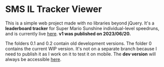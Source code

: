 # SMS IL Tracker Viewer

This is a simple web project made with no libraries beyond jQuery. It's a **leaderboard tracker** for Super Mario Sunshine individual-level speedruns, and is currently live [here](https://smsilview.netlify.app). **v1 was published on 2023/06/20.**

The folders 0.1 and 0.2 contain old development versions. The folder 0 contains the current WIP version. It's not on a separate branch because I need to publish it as I work on it to test it on mobile. The **dev version** will always be accessible [here](https://smsilview.netlify.app/0).
